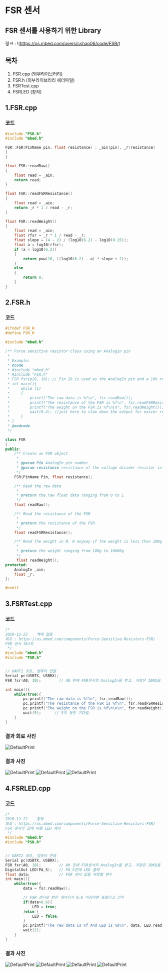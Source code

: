 # FSR 센서
## FSR 센서를 사용하기 위한 Library
링크 : !(https://os.mbed.com/users/cshao06/code/FSR/)

## 목차
1. FSR.cpp  (외부라이브러리)
2. FSR.h    (외부라이브러리 헤더파일)
3. FSRTest.cpp
4. FSRLED   (창작)
## 1.FSR.cpp
### 코드
```c++
#include "FSR.h"
#include "mbed.h"

FSR::FSR(PinName pin, float resistance) : _ain(pin), _r(resistance)
{
}

float FSR::readRaw()
{
    float read = _ain;
    return read;
}

float FSR::readFSRResistance()
{
    float read = _ain;
    return _r * 1 / read - _r;
}

float FSR::readWeight()
{
    float read = _ain;
    float rfsr = _r * 1 / read - _r;
    float slope = (4 - 2) / (log10(6.2) - log10(0.25));
    float a = log10(rfsr);
    if (a < log10(6.2))
    {
        return pow(10, ((log10(6.2) - a) * slope + 2));
    }
    else
    {
        return 0;
    }
}

```

## 2.FSR.h
### 코드
```c++
#ifndef FSR_H
#define FSR_H

#include "mbed.h"

/** Force sensitive resistor class using an AnalogIn pin
 *
 * Example:
 * @code
 * #include "mbed.h"
 * #include "FSR.h"
 * FSR fsr(p20, 10); // Pin 20 is used as the AnalogIn pin and a 10k resistor is used as a voltage divider
 * int main(){
 *     while (1)
 *     {
 *         printf("The raw data is %f\n", fsr.readRaw());
 *         printf("The resistance of the FSR is %f\n", fsr.readFSRResistance());
 *         printf("The weight on the FSR is %f\n\n", fsr.readWeight());
 *         wait(0.3); //just here to slow down the output for easier reading
 *     }
 * }
 * @endcode
 */

class FSR
{
public:
    /** Create an FSR object
     *
     * @param Pin AnalogIn pin number
     * @param resistance resistance of the voltage divider resistor in k
     */
    FSR(PinName Pin, float resistance);

    /** Read the raw data
     *
     * @return the raw float data ranging from 0 to 1
     */
    float readRaw();

    /** Read the resistance of the FSR
     *
     * @return the resistance of the FSR
     */
    float readFSRResistance();

    /** Read the weight in N. 0 anyway if the weight is less than 100g
     *
     * @return the weight ranging from 100g to 10000g
     */
     float readWeight();
protected:
    AnalogIn _ain;
    float _r;
};

#endif
```

## 3.FSRTest.cpp
### 코드
```c++
/*
2020-12-22    책에 없음
회로 : https://os.mbed.com/components/Force-Sensitive-Resistors-FSR/
FSR 센서 테스트
 */
#include "mbed.h"
#include "FSR.h"


// UART2 포트, 컴퓨터 연결
Serial pc(USBTX, USBRX);
FSR fsr(A0, 10);        // A0 핀에 FSR센서의 AnalogIn을 받고, 저항은 10KΩ을 사용한다.

int main(){
    while(true){
        pc.printf("The raw data is %f\n", fsr.readRaw());               // 0~1사이의 소수 값
        pc.printf("The resistance of the FSR is %f\n", fsr.readFSRResistance());        // FSR센서의 저항값, 눌리면 저항값이 줄어듦.
        pc.printf("The weight on the FSR is %f\n\n\n", fsr.readWeight());               // FSR센서에 가해지는 힘, 눌리면 증가함.
        wait(5);      // 5초 동안 기다림.
    }
}

```
### 결과 회로 사진
![DefaultPrint](https://github.com/HongyeongJu/MbedCode/blob/master/Chapter03_FSR%20%EC%84%BC%EC%84%9C/3_FSRTest_result_circuit.jpg)
### 결과 사진
![DefaultPrint](https://github.com/HongyeongJu/MbedCode/blob/master/Chapter03_FSR%20%EC%84%BC%EC%84%9C/3_FSRTest_result_realpicture.jpg)
![DefaultPrint](https://github.com/HongyeongJu/MbedCode/blob/master/Chapter03_FSR%20%EC%84%BC%EC%84%9C/3_FSRTest_result_%EB%88%8C%EB%A0%B8%EC%9D%84%20%EB%95%8C.jpg)
![DefaultPrint](https://github.com/HongyeongJu/MbedCode/blob/master/Chapter03_FSR%20%EC%84%BC%EC%84%9C/3_FSRTest_result_%EB%88%8C%EB%A6%AC%EC%A7%80%20%EC%95%8A%EC%95%98%EC%9D%84%20%EB%95%8C.jpg)


## 4.FSRLED.cpp
### 코드
```c++
/*
2020-12-22    창작
회로 : https://os.mbed.com/components/Force-Sensitive-Resistors-FSR/
FSR 센서의 값에 따른 LED 제어
 */
#include "mbed.h"
#include "FSR.h"


// UART2 포트, 컴퓨터 연결
Serial pc(USBTX, USBRX);
FSR fsr(A0, 10);        // A0 핀에 FSR센서의 AnalogIn을 받고, 저항은 10KΩ을 사용한다.
DigitalOut LED(PA_5);   // PA_5핀에 LED 출력
float data;             // FSR 센서 값을 저장할 변수
int main(){
    while(true){
        data = fsr.readRaw();

        // FSR 센서로 받은 데이터가 0.6 이상이면 눌렸다고 간주
        if(data>0.6){
            LED = true;
        }else {
            LED = false;
        }
        pc.printf("The raw data is %f And LED is %d\n", data, LED.read());               // 0~1사이의 소수 값
        wait(2);
    }
}

```

### 결과 사진
![DefaultPrint](https://github.com/HongyeongJu/MbedCode/blob/master/Chapter03_FSR%20%EC%84%BC%EC%84%9C/4_FSRLED_result_realpicture_%EB%88%8C%EB%A0%B8%EC%9D%84%20%EB%95%8C.jpg)
![DefaultPrint](https://github.com/HongyeongJu/MbedCode/blob/master/Chapter03_FSR%20%EC%84%BC%EC%84%9C/4_FSRLED_result_%EB%88%8C%EB%A0%B8%EC%9D%84%20%EB%95%8C.jpg)
![DefaultPrint](https://github.com/HongyeongJu/MbedCode/blob/master/Chapter03_FSR%20%EC%84%BC%EC%84%9C/4_FSRLED_result_realpicture_%EB%88%8C%EB%A6%AC%EC%A7%80%EC%95%8A%EC%95%98%EC%9D%84%20%EB%95%8C.jpg)
![DefaultPrint](https://github.com/HongyeongJu/MbedCode/blob/master/Chapter03_FSR%20%EC%84%BC%EC%84%9C/4_FSRLED_result_%EB%88%8C%EB%A6%AC%EC%A7%80%20%EC%95%8A%EC%95%98%EC%9D%84%20%EB%95%8C.jpg)
